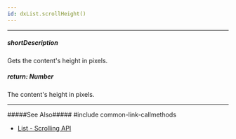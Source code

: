 ```yaml
---
id: dxList.scrollHeight()
---
```

---
##### shortDescription
Gets the content's height in pixels.

##### return: Number
The content's height in pixels.

---
#####See Also#####
#include common-link-callmethods
- [List - Scrolling API](/concepts/05%20Widgets/List/20%20Scrolling/05%20API.md '/Documentation/Guide/Widgets/List/Scrolling/#API')